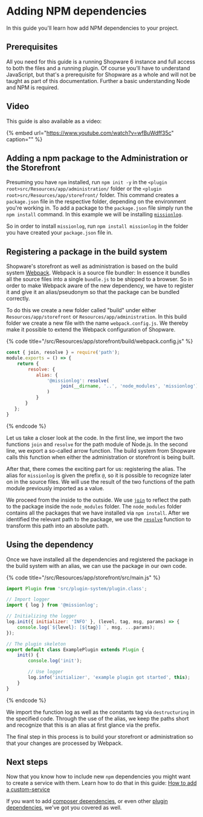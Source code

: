 # Adding NPM dependencies

In this guide you'll learn how add NPM dependencies to your project.

## Prerequisites

All you need for this guide is a running Shopware 6 instance and full access to both the files and a running plugin. Of course you'll have to understand JavaScript, but that's a prerequisite for Shopware as a whole and will not be taught as part of this documentation. Further a basic understanding Node and NPM is required.

## Video

This guide is also available as a video:
<!-- markdown-link-check-disable-next-line -->
{% embed url="https://www.youtube.com/watch?v=wfBuWdff35c" caption="" %}

## Adding a npm package to the Administration or the Storefront

Presuming you have `npm` installed, run `npm init -y` in the `<plugin root>src/Resources/app/administration/` folder or the `<plugin root>src/Resources/app/storefront/` folder. This command creates a `package.json` file in the respective folder, depending on the environment you're working in. To add a package to the `package.json` file simply run the `npm install` command. In this example we will be installing [`missionlog`](https://www.npmjs.com/package/missionlog).

So in order to install `missionlog`, run `npm install missionlog` in the folder you have created your `package.json` file in.

## Registering a package in the build system

Shopware's storefront as well as administration is based on the build system [Webpack](https://webpack.js.org/). Webpack is a source file bundler: In essence it bundles all the source files into a single `bundle.js` to be shipped to a browser. So in order to make Webpack aware of the new dependency, we have to register it and give it an alias/pseudonym so that the package can be bundled correctly.

To do this we create a new folder called "build" under either `Resources/app/storefront` or `Resources/app/administration`. In this build folder we create a new file with the name `webpack.config.js`. We thereby make it possible to extend the Webpack configuration of Shopware.

{% code title="<plugin root>/src/Resources/app/storefront/build/webpack.config.js" %}
```javascript
const { join, resolve } = require('path'); 
module.exports = () => { 
    return { 
        resolve: { 
           alias: { 
               '@missionlog': resolve( 
                    join(__dirname, '..', 'node_modules', 'missionlog') 
               ) 
           } 
       } 
   }; 
}
```
{% endcode %}

Let us take a closer look at the code. In the first line, we import the two functions `join` and `resolve` for the path module of Node.js. In the second line, we export a so-called arrow function. The build system from Shopware calls this function when either the administration or storefront is being built.

After that, there comes the exciting part for us: registering the alias. The alias for `missionlog` is given the prefix `@`, so it is possible to recognize later on in the source files. We will use the result of the two functions of the path module previously imported as a value.

We proceed from the inside to the outside. We use [`join`](https://nodejs.org/api/path.html#path_path_join_paths) to reflect the path to the package inside the `node_modules` folder. The `node_modules` folder contains all the packages that we have installed via `npm install`. After we identified the relevant path to the package, we use the [`resolve`](https://nodejs.org/api/path.html#path_path_resolve_paths) function to transform this path into an absolute path.

## Using the dependency

Once we have installed all the dependencies and registered the package in the build system with an alias, we can use the package in our own code.

{% code title="<plugin root>/src/Resources/app/storefront/src/main.js" %}
```javascript
import Plugin from 'src/plugin-system/plugin.class';

// Import logger
import { log } from '@missionlog';

// Initializing the logger
log.init({ initializer: 'INFO' }, (level, tag, msg, params) => {
    console.log(`${level}: [${tag}] `, msg, ...params);
});

// The plugin skeleton
export default class ExamplePlugin extends Plugin {
    init() {
        console.log('init');

        // Use logger
        log.info('initializer', 'example plugin got started', this);
    }
}
```
{% endcode %}

We import the function log as well as the constants tag via `destructuring` in the specified code. Through the use of the alias, we keep the paths short and recognize that this is an alias at first glance via the prefix.
    
The final step in this process is to build your storefront or administration so that your changes are processed by Webpack.

## Next steps

Now that you know how to include new `npm` dependencies you might want to create a service with them. Learn how to do that in this guide: [How to add a custom-service](../administration/add-custom-service.md)

If you want to add [composer dependencies](using-composer-dependencies.md), or even other [plugin dependencies](add-plugin-dependencies.md), we've got you covered as well.
